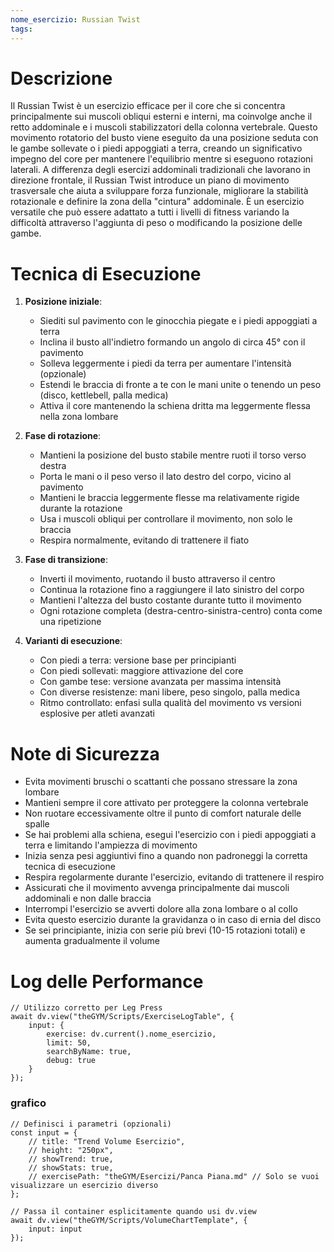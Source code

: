 ```yaml
---
nome_esercizio: Russian Twist
tags:
---
```

# Descrizione
Il Russian Twist è un esercizio efficace per il core che si concentra principalmente sui muscoli obliqui esterni e interni, ma coinvolge anche il retto addominale e i muscoli stabilizzatori della colonna vertebrale. Questo movimento rotatorio del busto viene eseguito da una posizione seduta con le gambe sollevate o i piedi appoggiati a terra, creando un significativo impegno del core per mantenere l'equilibrio mentre si eseguono rotazioni laterali. A differenza degli esercizi addominali tradizionali che lavorano in direzione frontale, il Russian Twist introduce un piano di movimento trasversale che aiuta a sviluppare forza funzionale, migliorare la stabilità rotazionale e definire la zona della "cintura" addominale. È un esercizio versatile che può essere adattato a tutti i livelli di fitness variando la difficoltà attraverso l'aggiunta di peso o modificando la posizione delle gambe.

# Tecnica di Esecuzione
1. **Posizione iniziale**:
   - Siediti sul pavimento con le ginocchia piegate e i piedi appoggiati a terra
   - Inclina il busto all'indietro formando un angolo di circa 45° con il pavimento
   - Solleva leggermente i piedi da terra per aumentare l'intensità (opzionale)
   - Estendi le braccia di fronte a te con le mani unite o tenendo un peso (disco, kettlebell, palla medica)
   - Attiva il core mantenendo la schiena dritta ma leggermente flessa nella zona lombare

2. **Fase di rotazione**:
   - Mantieni la posizione del busto stabile mentre ruoti il torso verso destra
   - Porta le mani o il peso verso il lato destro del corpo, vicino al pavimento
   - Mantieni le braccia leggermente flesse ma relativamente rigide durante la rotazione
   - Usa i muscoli obliqui per controllare il movimento, non solo le braccia
   - Respira normalmente, evitando di trattenere il fiato

3. **Fase di transizione**:
   - Inverti il movimento, ruotando il busto attraverso il centro
   - Continua la rotazione fino a raggiungere il lato sinistro del corpo
   - Mantieni l'altezza del busto costante durante tutto il movimento
   - Ogni rotazione completa (destra-centro-sinistra-centro) conta come una ripetizione

4. **Varianti di esecuzione**:
   - Con piedi a terra: versione base per principianti
   - Con piedi sollevati: maggiore attivazione del core
   - Con gambe tese: versione avanzata per massima intensità
   - Con diverse resistenze: mani libere, peso singolo, palla medica
   - Ritmo controllato: enfasi sulla qualità del movimento vs versioni esplosive per atleti avanzati

# Note di Sicurezza
- Evita movimenti bruschi o scattanti che possano stressare la zona lombare
- Mantieni sempre il core attivato per proteggere la colonna vertebrale
- Non ruotare eccessivamente oltre il punto di comfort naturale delle spalle
- Se hai problemi alla schiena, esegui l'esercizio con i piedi appoggiati a terra e limitando l'ampiezza di movimento
- Inizia senza pesi aggiuntivi fino a quando non padroneggi la corretta tecnica di esecuzione
- Respira regolarmente durante l'esercizio, evitando di trattenere il respiro
- Assicurati che il movimento avvenga principalmente dai muscoli addominali e non dalle braccia
- Interrompi l'esercizio se avverti dolore alla zona lombare o al collo
- Evita questo esercizio durante la gravidanza o in caso di ernia del disco
- Se sei principiante, inizia con serie più brevi (10-15 rotazioni totali) e aumenta gradualmente il volume
# Log delle Performance
```dataviewjs
// Utilizzo corretto per Leg Press
await dv.view("theGYM/Scripts/ExerciseLogTable", {
    input: {
        exercise: dv.current().nome_esercizio,
        limit: 50,
        searchByName: true,
        debug: true
    }
});
```
### grafico
```dataviewjs
// Definisci i parametri (opzionali)
const input = {
    // title: "Trend Volume Esercizio",
    // height: "250px",
    // showTrend: true,
    // showStats: true,
    // exercisePath: "theGYM/Esercizi/Panca Piana.md" // Solo se vuoi visualizzare un esercizio diverso
};

// Passa il container esplicitamente quando usi dv.view
await dv.view("theGYM/Scripts/VolumeChartTemplate", {
    input: input
});
```

